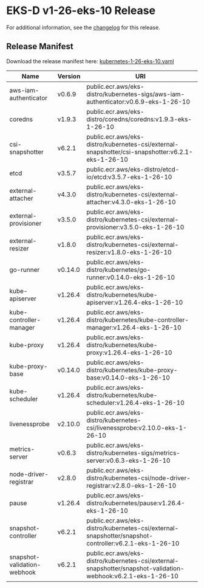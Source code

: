 # EKS-D v1-26-eks-10 Release

For additional information, see the [changelog](CHANGELOG-v1-26-eks-10.md) for this release.

## Release Manifest

Download the release manifest here: [kubernetes-1-26-eks-10.yaml](https://distro.eks.amazonaws.com/kubernetes-1-26/kubernetes-1-26-eks-10.yaml)

| Name | Version | URI |
|------|---------|-----|
| aws-iam-authenticator | v0.6.9 | public.ecr.aws/eks-distro/kubernetes-sigs/aws-iam-authenticator:v0.6.9-eks-1-26-10 |
| coredns | v1.9.3 | public.ecr.aws/eks-distro/coredns/coredns:v1.9.3-eks-1-26-10 |
| csi-snapshotter | v6.2.1 | public.ecr.aws/eks-distro/kubernetes-csi/external-snapshotter/csi-snapshotter:v6.2.1-eks-1-26-10 |
| etcd | v3.5.7 | public.ecr.aws/eks-distro/etcd-io/etcd:v3.5.7-eks-1-26-10 |
| external-attacher | v4.3.0 | public.ecr.aws/eks-distro/kubernetes-csi/external-attacher:v4.3.0-eks-1-26-10 |
| external-provisioner | v3.5.0 | public.ecr.aws/eks-distro/kubernetes-csi/external-provisioner:v3.5.0-eks-1-26-10 |
| external-resizer | v1.8.0 | public.ecr.aws/eks-distro/kubernetes-csi/external-resizer:v1.8.0-eks-1-26-10 |
| go-runner | v0.14.0 | public.ecr.aws/eks-distro/kubernetes/go-runner:v0.14.0-eks-1-26-10 |
| kube-apiserver | v1.26.4 | public.ecr.aws/eks-distro/kubernetes/kube-apiserver:v1.26.4-eks-1-26-10 |
| kube-controller-manager | v1.26.4 | public.ecr.aws/eks-distro/kubernetes/kube-controller-manager:v1.26.4-eks-1-26-10 |
| kube-proxy | v1.26.4 | public.ecr.aws/eks-distro/kubernetes/kube-proxy:v1.26.4-eks-1-26-10 |
| kube-proxy-base | v0.14.0 | public.ecr.aws/eks-distro/kubernetes/kube-proxy-base:v0.14.0-eks-1-26-10 |
| kube-scheduler | v1.26.4 | public.ecr.aws/eks-distro/kubernetes/kube-scheduler:v1.26.4-eks-1-26-10 |
| livenessprobe | v2.10.0 | public.ecr.aws/eks-distro/kubernetes-csi/livenessprobe:v2.10.0-eks-1-26-10 |
| metrics-server | v0.6.3 | public.ecr.aws/eks-distro/kubernetes-sigs/metrics-server:v0.6.3-eks-1-26-10 |
| node-driver-registrar | v2.8.0 | public.ecr.aws/eks-distro/kubernetes-csi/node-driver-registrar:v2.8.0-eks-1-26-10 |
| pause | v1.26.4 | public.ecr.aws/eks-distro/kubernetes/pause:v1.26.4-eks-1-26-10 |
| snapshot-controller | v6.2.1 | public.ecr.aws/eks-distro/kubernetes-csi/external-snapshotter/snapshot-controller:v6.2.1-eks-1-26-10 |
| snapshot-validation-webhook | v6.2.1 | public.ecr.aws/eks-distro/kubernetes-csi/external-snapshotter/snapshot-validation-webhook:v6.2.1-eks-1-26-10 |
